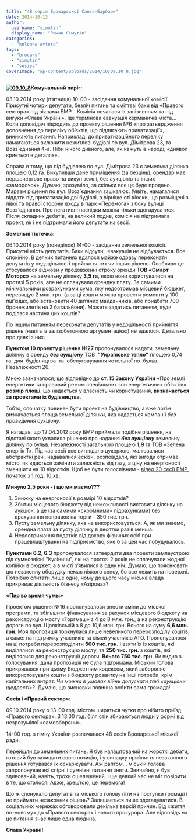 ```yaml
---
title: "48 серія Броварської Санта-Барбари"
date: 2014-10-13
author: 
  username: "simutin"
  display_name: "Роман Сімутін"
categories: 
  - "kolonka-avtora"
tags: 
  - "brovary"
  - "simutin"
  - "sesiya"
coverImage: "wp-content/uploads/2014/10/09.10_8.jpg"
---
```


**[![09.10_8](https://mpz.brovary.org/wp-content/uploads/2014/10/09.10_8.jpg)](https://mpz.brovary.org/wp-content/uploads/2014/10/09.10_8.jpg)Комунальний пиріг:**

03.10.2014 року (п’ятниця) 10-00 - засідання комунальної комісії. Присутні чотири депутати, безліч питань та сміттєві баки від «Правого сектора» під вікнами БМР… Комісія почалася із запізненням та під вигуки «Слава Україні». Іде термінова евакуація керманичів міста… Коли доповідач підходить до проекту рішення №6 «про затвердження доповнення до переліку об’єктів, що підлягають приватизації», виникають питання. Наприклад, до приватизаційного переліку намагаються включити нежитлові будівлі по вул. Дімітрова 23, та Возз\`єднання 4-а. Ніби нічого дивного, але, як кажуть в народі, «диявол криється в деталях».

Справа в тому, що під будівлею по вул. Дімітрова 23 є земельна ділянка площею 0,12 га. Викупивши дане приміщення (за безцінь), орендар має першочергове право на викуп землі, без аукціонів та інших «заморочок». Думаю, зрозуміло, за скільки все це буде продано. Маразм рішення по вул. Возз\`єднання зашкалює. Уявіть, намагалися віддати під приватизацію дві будівлі, а вірніше оті кіоски, що розміщені з лівої та правої сторони входу в парк «Перемога» з боку вулиці Возз\`єднання. Про негативні наслідки можна тільки здогадуватися. Після складних дебатів, на великий подив, комісія не підтримала проект, як і не підтримали його депутати на сесії.

**Земельні тістечка:**

06.10.2014 року (понеділок) 14-00 - засідання земельної комісії. Присутні шість депутатів. Баки відсутні, евакуація не відбувається. Все спокійно. В деяких питаннях вдалося майже одразу переконати депутатів у недоцільності прийняття тих чи інших рішень. Особливо це стосувалося відмови у продовженні строку оренди **ТОВ «Смарт Моторс»** на земельну ділянку **3,5 га,** якою вони користувалися на протязі 5 років, але не сплачували орендну плату. За самими мінімальними розрахунками сума, яку недоотримав місцевий бюджет, перевищує 2 млн. грн. (а за ці кошти можна провести ремонти у 100 під’їздах, або встановити 40 дитячих майданчиків, або придбати 700 бронежилетів на 2 батальйони). Можете задатись питанням, куди поділася частина цих коштів?

По іншим питанням переконати депутатів у недоцільності прийняття рішень (навіть із залізобетонною аргументацією) не вдалося. Детально про деякі з них.

**Пунктом 10 проекту рішення №27** пропонувалося надати  земельну ділянку в оренду **_без аукціону_** ТОВ  **"Українське тепло"** площею 0,74 га, для  будівництва  та  обслуговування котельної по  бульв.  Незалежності 26.

Мною зазначалося, що відповідно до **ст. 15 Закону України** «Про землі енергетики та правовий режим спеціальних зон енергетичних об’єктів»  **розмір площі**, що надається у власність чи користування, **визначається за проектами їх будівництва**.

Тобто, спочатку повинен бути проект на будівництво, а вже потім визначається площа земельної ділянки, яка надається компанії _без проведення аукціону._

Я нагадав, що 12.04.2012 року БМР приймала подібне рішення, на підставі якого ухвалила рішення про надання **_без аукціону_** земельну ділянку по бульв. Незалежності загальною площею **1,9 га** ТОВ «Зелена енергія Т». Під час сесії все виглядало цукеркою, малювалися абстрактні речі, надавалися ескізи, розповідали, які вигоди отримає місто, як вдасться замінити залежність від газу, а ціну на енергоносії зменшити на 10 відсотків. Щоб не бути голослівним - [відео 20 сесії БМР, початок з 1 год. 10 хв.](https://mpz.brovary.org/chergove-20-te-sesiyne-zasidannya-brovarskoyi-miskoyi-radi-video/)

**Минуло 2,5 роки - і що ми маємо???**

1. Знижку на енергоносії в розмірі 10 відсотків?
2. Збитки місцевого бюджету від неможливості виставити ділянку на аукціон, а це (за самими «скромними» підрахунками) без врахування поправок на торги - 350 тис. грн.
3. Пусту земельну ділянку, яка не використовується. А, як ми знаємо, орендна плата за пусту ділянку в десятки разів менша.
4. Недоотримання податків від доходу фізичних осіб при працевлаштуванні на підприємство, яке б за цей час побудувалось.

**Пунктами 6.2, 6.3** пропонувалося затвердити два проекти землеустрою під сумнозвісні "Куліничи", які на протязі 2 років не сплачували жодної копійки в бюджет, а в місті з’явилися в одну ніч. Думаю, що пояснювати цю незаконну оборудку немає ніякого сенсу, бо все лежить на поверхні. Потрібно спитати лише одне, чому до цього часу міська влада прикриває діяльність бізнесу «Азірова»?

**«Пир во время чумы»**

Проектом рішення №16 пропонувалося внести зміни до міської програми, та збільшити фінансування за рахунок місцевого бюджету на реконструкцію мосту «Торгмаш» з 4 до 8 млн. грн., а на реконструкцію дороги по вул. Щолківській з 8 до 10,6 млн. грн. Всього на суму **6,6 млн. грн**. Моя пропозиція торкнулася лише невеликого перерозподілу коштів, а саме: на підтримку учасників та сімей учасників АТО. Пропонувалося на ці потреби перерозподілити **500 тис. грн.** і взяти їх із коштів, які виділялися на реконструкцію мосту, та **250 тис. грн.** з коштів, які виділялися для реконструкції дороги. **Всього 750 тис. грн**. Як видно з голосування, дана пропозиція не була підтримана. Міський голова прикривався при цьому Бюджетним кодексом, який забороняє використовувати кошти з бюджету розвитку на інші потреби, крім капітальних витрат. _Чи можна в умовах війни допускати такі «аукціони щедрості»?_  Думаю, що висновки повинна робити сама громада!

**Сесія і «Правий сектор»:**

09.10.2014 року о 13-00 год. містом ширяться чутки про нібито приїзд «Правого сектора». З 13.00 год. біля стін збираються люди у формі від незрозумілої «самооборони».

14-00 год. з гімну України розпочалася 48 сесія Броварської міської ради.

Перейшли до земельних питань. Я був налаштований на жорсткі дебати, готовий був захищати свою позицію, і у випадку прийняття незаконного рішення готувався їх оскаржувати. Аж раптом… міській голова запропонував всі спірні і сумнівні питання зняти. Звичайно, я був здивований, навіть, трохи ошелешений, і ще деякий час не міг повірити в те, що сталося. Адже, зрештою, це перемога!

Що ж спонукало депутатів та міського голову піти на поступки громаді і не приймати незаконних рішень? Залишається лише здогадуватися. В соціальних мережах обговорювали декілька версій причин. Від «життя по-новому» до «Правого сектора» і нового прокурора. Але відповідь на це питання знає лише одна людина.

**Слава Україні!**
